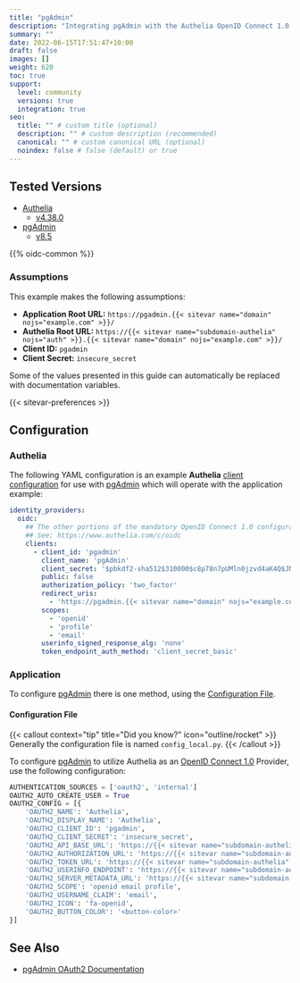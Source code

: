 ```yaml
---
title: "pgAdmin"
description: "Integrating pgAdmin with the Authelia OpenID Connect 1.0 Provider."
summary: ""
date: 2022-06-15T17:51:47+10:00
draft: false
images: []
weight: 620
toc: true
support:
  level: community
  versions: true
  integration: true
seo:
  title: "" # custom title (optional)
  description: "" # custom description (recommended)
  canonical: "" # custom canonical URL (optional)
  noindex: false # false (default) or true
---
```


## Tested Versions

- [Authelia]
  - [v4.38.0](https://github.com/authelia/authelia/releases/tag/v4.38.0)
- [pgAdmin]
  - [v8.5](https://www.pgadmin.org/docs/pgadmin4/8.5/index.html)

{{% oidc-common %}}

### Assumptions

This example makes the following assumptions:

- __Application Root URL:__ `https://pgadmin.{{< sitevar name="domain" nojs="example.com" >}}/`
- __Authelia Root URL:__ `https://{{< sitevar name="subdomain-authelia" nojs="auth" >}}.{{< sitevar name="domain" nojs="example.com" >}}/`
- __Client ID:__ `pgadmin`
- __Client Secret:__ `insecure_secret`

Some of the values presented in this guide can automatically be replaced with documentation variables.

{{< sitevar-preferences >}}

## Configuration

### Authelia

The following YAML configuration is an example __Authelia__ [client configuration] for use with [pgAdmin] which will
operate with the application example:

```yaml {title="configuration.yml"}
identity_providers:
  oidc:
    ## The other portions of the mandatory OpenID Connect 1.0 configuration go here.
    ## See: https://www.authelia.com/c/oidc
    clients:
      - client_id: 'pgadmin'
        client_name: 'pgAdmin'
        client_secret: '$pbkdf2-sha512$310000$c8p78n7pUMln0jzvd4aK4Q$JNRBzwAo0ek5qKn50cFzzvE9RXV88h1wJn5KGiHrD0YKtZaR/nCb2CJPOsKaPK0hjf.9yHxzQGZziziccp6Yng'  # The digest of 'insecure_secret'.
        public: false
        authorization_policy: 'two_factor'
        redirect_uris:
          - 'https://pgadmin.{{< sitevar name="domain" nojs="example.com" >}}/oauth2/authorize'
        scopes:
          - 'openid'
          - 'profile'
          - 'email'
        userinfo_signed_response_alg: 'none'
        token_endpoint_auth_method: 'client_secret_basic'
```

### Application

To configure [pgAdmin] there is one method, using the [Configuration File](#configuration-file).

#### Configuration File

{{< callout context="tip" title="Did you know?" icon="outline/rocket" >}}
Generally the configuration file is named `config_local.py`.
{{< /callout >}}

To configure [pgAdmin] to utilize Authelia as an [OpenID Connect 1.0] Provider, use the following configuration:

```python {title="config_local.py"}
AUTHENTICATION_SOURCES = ['oauth2', 'internal']
OAUTH2_AUTO_CREATE_USER = True
OAUTH2_CONFIG = [{
	'OAUTH2_NAME': 'Authelia',
	'OAUTH2_DISPLAY_NAME': 'Authelia',
	'OAUTH2_CLIENT_ID': 'pgadmin',
	'OAUTH2_CLIENT_SECRET': 'insecure_secret',
	'OAUTH2_API_BASE_URL': 'https://{{< sitevar name="subdomain-authelia" nojs="auth" >}}.{{< sitevar name="domain" nojs="example.com" >}}',
	'OAUTH2_AUTHORIZATION_URL': 'https://{{< sitevar name="subdomain-authelia" nojs="auth" >}}.{{< sitevar name="domain" nojs="example.com" >}}/api/oidc/authorization',
	'OAUTH2_TOKEN_URL': 'https://{{< sitevar name="subdomain-authelia" nojs="auth" >}}.{{< sitevar name="domain" nojs="example.com" >}}/api/oidc/token',
	'OAUTH2_USERINFO_ENDPOINT': 'https://{{< sitevar name="subdomain-authelia" nojs="auth" >}}.{{< sitevar name="domain" nojs="example.com" >}}/api/oidc/userinfo',
	'OAUTH2_SERVER_METADATA_URL': 'https://{{< sitevar name="subdomain-authelia" nojs="auth" >}}.{{< sitevar name="domain" nojs="example.com" >}}/.well-known/openid-configuration',
	'OAUTH2_SCOPE': 'openid email profile',
	'OAUTH2_USERNAME_CLAIM': 'email',
	'OAUTH2_ICON': 'fa-openid',
	'OAUTH2_BUTTON_COLOR': '<button-color>'
}]
```

## See Also

- [pgAdmin OAuth2 Documentation](https://www.pgadmin.org/docs/pgadmin4/8.4/oauth2.html)

[pgAdmin]: https://www.pgadmin.org/
[Authelia]: https://www.authelia.com
[OpenID Connect 1.0]: ../../openid-connect/introduction.md
[client configuration]: ../../../configuration/identity-providers/openid-connect/clients.md
